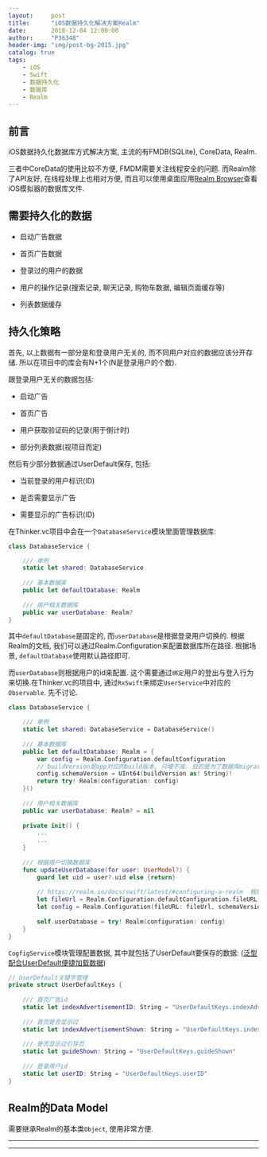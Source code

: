 ```yaml
---
layout:     post
title:      "iOS数据持久化解决方案Realm"
date:       2018-12-04 12:00:00
author:     "P36348"
header-img: "img/post-bg-2015.jpg"
catalog: true
tags:
    - iOS
    - Swift
    - 数据持久化
    - 数据库
    - Realm
---
```


## 前言

iOS数据持久化数据库方式解决方案, 主流的有FMDB(SQLite), CoreData, Realm.

三者中CoreData的使用比较不方便, FMDM需要关注线程安全的问题. 而Realm除了API友好, 在线程处理上也相对方便, 而且可以使用桌面应用[Realm Browser](https://itunes.apple.com/us/app/realm-browser/id1007457278?mt=12)查看iOS模拟器的数据库文件.

## 需要持久化的数据

- 启动广告数据

- 首页广告数据

- 登录过的用户的数据

- 用户的操作记录(搜索记录, 聊天记录, 购物车数据, 编辑页面缓存等)

- 列表数据缓存

## 持久化策略

首先, 以上数据有一部分是和登录用户无关的, 而不同用户对应的数据应该分开存储. 所以在项目中的库会有N+1个(N是登录用户的个数).

跟登录用户无关的数据包括:

- 启动广告

- 首页广告

- 用户获取验证码的记录(用于倒计时)

- 部分列表数据(视项目而定)

然后有少部分数据通过UserDefault保存, 包括:

- 当前登录的用户标识(ID)

- 是否需要显示广告

- 需要显示的广告标识(ID)

在Thinker.vc项目中会在一个`DatabaseService`模块里面管理数据库:

```swift
class DatabaseService {

    /// 单例
    static let shared: DatabaseService
    
    /// 基本数据库
    public let defaultDatabase: Realm
    
    /// 用户相关数据库
    public var userDatabase: Realm?
}
```

其中`defaultDatabase`是固定的, 而`userDatabase`是根据登录用户切换的. 
根据Realm的文档, 我们可以通过Realm.Configuration来配置数据库所在路径. 
根据场景, `defaultDatabase`使用默认路径即可.

而`userDatabase`则根据用户的id来配置. 
这个需要通过`绑定`用户的登出与登入行为来切换.在Thinker.vc的项目中, 通过`RxSwift`来绑定`UserService`中对应的`Observable`. 先不讨论.

```swift
class DatabaseService {

    /// 单例
    static let shared: DatabaseService = DatabaseService()
    
    /// 基本数据库
    public let defaultDatabase: Realm = {
        var config = Realm.Configuration.defaultConfiguration
        // buildVersion是app对应的build版本, 只增不减. 目的是为了数据库migration*
        config.schemaVersion = UInt64(buildVersion as! String)!
        return try! Realm(configuration: config)
    }()
    
    /// 用户相关数据库
    public var userDatabase: Realm? = nil
    
    private init() {
        ...
        ...
    }
    
    /// 根据用户切换数据库
    func updateUserDatabase(for user: UserModel?) {
        guard let uid = user?.uid else {return}
        
        // https://realm.io/docs/swift/latest/#configuring-a-realm  根据uid命名数据库
        let fileUrl = Realm.Configuration.defaultConfiguration.fileURL!.deletingLastPathComponent().appendingPathComponent("user_\(uid).realm")
        let config = Realm.Configuration(fileURL: fileUrl, schemaVersion: UInt64(buildVersion as! String)!)
        
        self.userDatabase = try! Realm(configuration: config)
    }
}
```

`CogfigService`模块管理配置数据, 其中就包括了UserDefault要保存的数据: 
([泛型配合UserDefault便捷加载数据](https://p36348.github.io//2018/12/13/genericity-userdefault/))

```swift
// UserDefault关键字管理
private struct UserDefaultKeys {
    
    /// 首页广告id
    static let indexAdvertisementID: String = "UserDefaultKeys.indexAdvertisementID"
    
    /// 首页是否显示过
    static let indexAdvertisementShown: String = "UserDefaultKeys.indexAdvertisementShown"
    
    /// 是否显示过引导页
    static let guideShown: String = "UserDefaultKeys.guideShown"
    
    /// 登录用户id
    static let userID: String = "UserDefaultKeys.userID"
}
```

## Realm的Data Model

需要继承Realm的基本类`Object`, 使用非常方便.


---

---